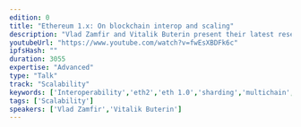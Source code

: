 ```yaml
---
edition: 0
title: "Ethereum 1.x: On blockchain interop and scaling"
description: "Vlad Zamfir and Vitalik Buterin present their latest research on blockchain interoperability and scaling as part of DEVCON 0."
youtubeUrl: "https://www.youtube.com/watch?v=fwEsXBDFk6c"
ipfsHash: ""
duration: 3055
expertise: "Advanced"
type: "Talk"
track: "Scalability"
keywords: ['Interoperability','eth2','eth 1.0','sharding','multichain','architecture','micropayments','transactions','channel','hypercube','tree','heterochain','security','jury','pos','redundancy','superchain','light client','proof']
tags: ['Scalability']
speakers: ['Vlad Zamfir','Vitalik Buterin']
---
```

